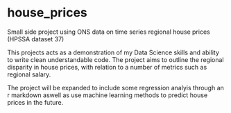 # house_prices
Small side project using ONS data on time series regional house prices (HPSSA dataset 37)


This projects acts as a demonstration of my Data Science skills and ability to write clean understandable code. The project aims to outline the
regional disparity in house prices, with relation to a number of metrics such as regional salary.

The project will be expanded to include some regression analyis through an r markdown aswell as use machine learning methods to predict house prices in the future.
